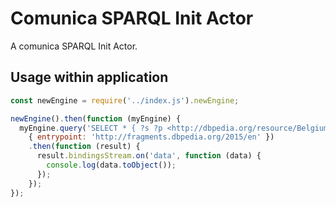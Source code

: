 # Comunica SPARQL Init Actor

A comunica SPARQL Init Actor.

## Usage within application

```javascript
const newEngine = require('../index.js').newEngine;

newEngine().then(function (myEngine) {
  myEngine.query('SELECT * { ?s ?p <http://dbpedia.org/resource/Belgium>. ?s ?p ?o } LIMIT 100',
    { entrypoint: 'http://fragments.dbpedia.org/2015/en' })
    .then(function (result) {
      result.bindingsStream.on('data', function (data) {
        console.log(data.toObject());
      });
    });
});
```

